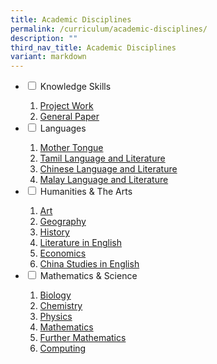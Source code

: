 ```yaml
---
title: Academic Disciplines
permalink: /curriculum/academic-disciplines/
description: ""
third_nav_title: Academic Disciplines
variant: markdown
---
```

<ul class="jekyllcodex_accordion">
<li><input id="accordion1" type="checkbox"> <label for="accordion1">Knowledge Skills</label>
<div>
<ol>
<li><a href="/curriculum/academic-disciplines/knowledge-skills/project-work" target="">Project Work</a></li>
<li><a href="/curriculum/academic-disciplines/knowledge-skills/general-paper" target="">General Paper</a></li>
</ol>
</div>
</li>
<li><input id="accordion2" type="checkbox"> <label for="accordion2">Languages</label>
<div>
<ol>
<li><a href="/curriculum/academic-disciplines/languages/mother-tongue" target="">Mother Tongue</a></li>
<li><a href="/curriculum/academic-disciplines/languages/tamil-language-and-literature" target="">Tamil Language and Literature</a></li>
<li><a href="/curriculum/academic-disciplines/languages/chinese-language-and-literature" target="">Chinese Language and Literature</a></li>
<li><a href="/languages/malay-language-literature-and-language/" target="">Malay Language and Literature</a></li>
</ol>
</div>
</li>
<li><input id="accordion3" type="checkbox"> <label for="accordion3">Humanities &amp; The Arts</label>
<div>
<ol>
<li><a href="/curriculum/academic-disciplines/humanities-n-the-arts/art" target="">Art</a></li>
<li><a href="/curriculum/academic-disciplines/humanities-n-the-arts/geography" target="">Geography</a></li>
<li><a href="/curriculum/academic-disciplines/humanities-n-the-arts/history" target="">History</a></li>
<li><a href="/curriculum/academic-disciplines/humanities-n-the-arts/literature-in-english" target="">Literature in English</a></li>
<li><a href="/curriculum/academic-disciplines/humanities-n-the-arts/economics" target="">Economics</a></li>
<li><a href="/curriculum/academic-disciplines/humanities-n-the-arts/china-studies-in-english" target="">China Studies in English</a></li>
</ol>
</div>
</li>
<li><input id="accordion4" type="checkbox"> <label for="accordion4">Mathematics &amp; Science</label>
<div>
<ol>
<li><a href="/curriculum/academic-disciplines/mathematics-n-science/biology" target="">Biology</a></li>
<li><a href="/curriculum/academic-disciplines/mathematics-n-science/chemistry" target="">Chemistry</a></li>
<li><a href="/curriculum/academic-disciplines/mathematics-n-science/physics" target="">Physics</a></li>
<li><a href="/curriculum/academic-disciplines/mathematics-n-science/mathematics" target="">Mathematics</a></li>
<li><a href="/mathematics-and-science/furthermath/" target="">Further Mathematics</a></li>
<li><a href="/mathematics-and-science/computing/" target="">Computing</a></li>
</ol>
</div>
</li>
</ul>